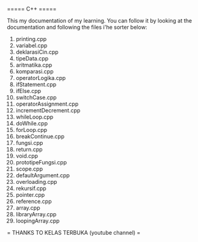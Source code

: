 ===== C++ =====

This my documentation of my learning. You can follow it by looking at the documentation and following the files i'he sorter below:

1. printing.cpp
2. variabel.cpp
3. deklarasiCin.cpp
4. tipeData.cpp
5. aritmatika.cpp
6. komparasi.cpp
7. operatorLogika.cpp
8. ifStatement.cpp
9. ifElse.cpp
10. switchCase.cpp
11. operatorAssignment.cpp
12. incrementDecrement.cpp
13. whileLoop.cpp
14. doWhile.cpp
15. forLoop.cpp
16. breakContinue.cpp
17. fungsi.cpp
18. return.cpp
19. void.cpp
20. prototipeFungsi.cpp
21. scope.cpp
22. defaultArgument.cpp
23. overloading.cpp
24. rekursif.cpp
25. pointer.cpp
26. reference.cpp
27. array.cpp
28. libraryArray.cpp
29. loopingArray.cpp

= THANKS TO KELAS TERBUKA (youtube channel) =
